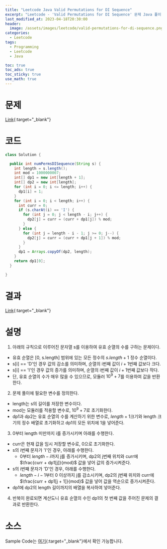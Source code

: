 ```yaml
---
title: "Leetcode Java Valid Permutations for DI Sequence"
excerpt: "Leetcode - 'Valid Permutations for DI Sequence' 문제 Java 풀이"
last_modified_at: 2023-04-18T20:30:00
header:
  image: /assets/images/leetcode/valid-permutations-for-di-sequence.png
categories:
  - Leetcode
tags:
  - Programming
  - Leetcode
  - Java

toc: true
toc_ads: true
toc_sticky: true
use_math: true
---
```

# 문제
[Link](https://leetcode.com/problems/valid-permutations-for-di-sequence){:target="_blank"}

# 코드
```java
class Solution {

  public int numPermsDISequence(String s) {
    int length = s.length();
    int mod = 1000000007;
    int[] dp1 = new int[length + 1];
    int[] dp2 = new int[length];
    for (int i = 0; i <= length; i++) {
      dp1[i] = 1;
    }
    for (int i = 0; i < length; i++) {
      int curr = 0;
      if (s.charAt(i) == 'I') {
        for (int j = 0; j < length - i; j++) {
          dp2[j] = curr = (curr + dp1[j]) % mod;
        }
      } else {
        for (int j = length - i - 1; j >= 0; j--) {
          dp2[j] = curr = (curr + dp1[j + 1]) % mod;
        }
      }
      dp1 = Arrays.copyOf(dp2, length);
    }
    return dp1[0];
  }

}
```

# 결과
[Link](https://leetcode.com/problems/valid-permutations-for-di-sequence/submissions/935760424/){:target="_blank"}

# 설명
1. 아래의 규칙으로 이루어진 문자열 s를 이용하여 유효 순열의 수를 구하는 문제이다.
- 유효 순열은 [0, s.length] 범위에 있는 모든 정수의 $s.length + 1$ 정수 순열이다.
- s[i] == 'D'인 경우 값의 감소를 의미하며, 순열의 i번째 값이 $i + 1$번째 값보다 크다.
- s[i] == 'I'인 경우 값의 증가를 의미하며, 순열의 i번째 값이 $i + 1$번째 값보다 작다.
- 단, 유효 순열의 수가 매우 많을 수 있으므로, 모듈러 $10^9 + 7$를 이용하여 값을 반환한다.

2. 문제 풀이에 필요한 변수를 정의한다.
- length는 s의 길이를 저장한 변수이다.
- mod는 모듈러를 적용할 변수로, $10^9 +7$로 초기화한다.
- dp1과 dp2는 유효 순열의 수를 계산하기 위한 변수로, $length + 1$크기와 length 크기의 정수 배열로 초기화하고 dp1의 모든 위치에 1을 넣어준다.

3. 0부터 length 미만까지 i를 증가시키며 아래를 수행한다.
- curr은 현재 값을 임시 저장할 변수로, 0으로 초기화한다.
- s의 i번째 문자가 'I'인 경우, 아래를 수행한다.
  - 0부터 $length - i$까지 j를 증가시키며, dp2의 j번째 위치와 curr에 $\frac{curr + dp1[j]}{mod}$ 값을 넣어 값의 증가시켜준다.
- s의 i번째 문자가 'D'인 경우, 아래를 수행한다.
  - $length - i - 1$부터 0 이상까지 j를 감소시키며, dp2의 j번째 위치와 curr에 $\frac{curr + dp1[j + 1]}{mod}$ 값을 넣어 값을 역순으로 증가시켜준다.
- dp1에 dp2의 length 길이까지의 배열을 복사하여 넣어준다.

4. 반복이 완료되면 계산도니 유효 순열의 수인 dp1의 첫 번째 값을 주어진 문제의 결과로 반환한다.

# 소스
Sample Code는 [여기](https://github.com/GracefulSoul/leetcode/blob/master/src/main/java/gracefulsoul/problems/ValidPermutationsForDISequence.java){:target="_blank"}에서 확인 가능합니다.